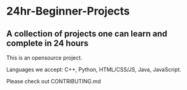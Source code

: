 # 24hr-Beginner-Projects
## A collection of projects one can learn and complete in 24 hours

This is an opensource project.

Languages we accept: C++, Python, HTML/CSS/JS, Java, JavaScript.

Please check out CONTRIBUTING.md
